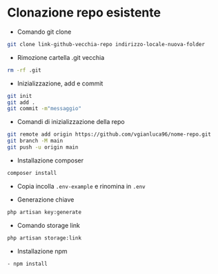 # Clonazione repo esistente

- Comando git clone
```bash
git clone link-github-vecchia-repo indirizzo-locale-nuova-folder
```

- Rimozione cartella .git vecchia
```bash
rm -rf .git
```

- Inizializzazione, add e commit
```bash
git init
git add .
git commit -m"messaggio"
```

- Comandi di inizializzazione della repo
```bash
git remote add origin https://github.com/vgianluca96/nome-repo.git
git branch -M main
git push -u origin main
```

- Installazione composer
```bash
composer install
```

- Copia incolla `.env-example` e rinomina in `.env`

- Generazione chiave
```bash
php artisan key:generate
```

- Comando storage link
```bash
php artisan storage:link
```

- Installazione npm
```bash
- npm install
```